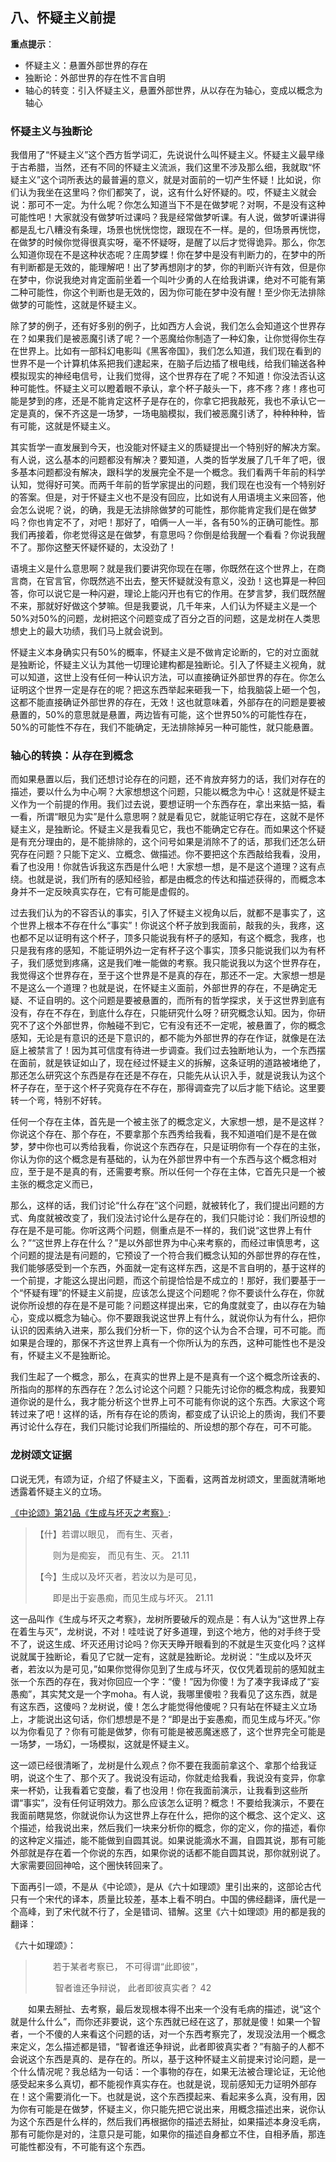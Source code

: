 ## **八、怀疑主义前提**　

**重点提示**：

- 怀疑主义：悬置外部世界的存在
- 独断论：外部世界的存在性不言自明
- 轴心的转变：引入怀疑主义，悬置外部世界，从以存在为轴心，变成以概念为轴心

### 怀疑主义与独断论

我借用了“怀疑主义”这个西方哲学词汇，先说说什么叫怀疑主义。怀疑主义最早缘于古希腊，当然，还有不同的怀疑主义流派，我们这里不涉及那么细，我就取“怀疑主义”这个词所表达的最普遍的意义，就是对面前的一切产生怀疑！比如说，你们认为我坐在这里吗？你们都笑了，说，这有什么好怀疑的。哎，怀疑主义就会说：那可不一定。为什么呢？你怎么知道当下不是在做梦呢？对啊，不是没有这种可能性吧！大家就没有做梦听过课吗？我是经常做梦听课。有人说，做梦听课讲得都是乱七八糟没有条理，场景也恍恍惚惚，跟现在不一样。是的，但场景再恍惚，在做梦的时候你觉得很真实呀，毫不怀疑呀，是醒了以后才觉得诡异。那么，你怎么知道你现在不是这种状态呢？庄周梦蝶！你在梦中是没有判断力的，在梦中的所有判断都是无效的，能理解吧！出了梦再想刚才的梦，你的判断兴许有效，但是你在梦中，你说我绝对肯定面前坐着一个叫叶少勇的人在给我讲课，绝对不可能有第二种可能性，你这个判断也是无效的，因为你可能在梦中没有醒！至少你无法排除做梦的可能性，这就是怀疑主义。

除了梦的例子，还有好多别的例子，比如西方人会说，我们怎么会知道这个世界存在？如果我们是被恶魔引诱了呢？一个恶魔给你制造了一种幻象，让你觉得你生存在世界上。比如有一部科幻电影叫《黑客帝国》，我们怎么知道，我们现在看到的世界不是一个计算机体系把我们逮起来，在脑子后边插了根电线，给我们输送各种模拟现实的神经电信号，让我们觉得，这个世界存在了呢？不知道！你没法否认这种可能性。怀疑主义可以瞪着眼不承认，拿个杯子敲头一下，疼不疼？疼！疼也可能是梦到的疼，还是不能肯定这杯子是存在的，你拿它把我敲死，我也不承认它一定是真的，保不齐这是一场梦，一场电脑模拟，我们被恶魔引诱了，种种种种，皆有可能，这就是怀疑主义。

其实哲学一直发展到今天，也没能对怀疑主义的质疑提出一个特别好的解决方案。有人说，这么基本的问题都没有解决？要知道，人类的哲学发展了几千年了吧，很多基本问题都没有解决，跟科学的发展完全不是一个概念。我们看两千年前的科学认知，觉得好可笑。而两千年前的哲学家提出的问题，我们现在也没有一个特别好的答案。但是，对于怀疑主义也不是没有回应，比如说有人用语境主义来回答，他会怎么说呢？说，的确，我是无法排除做梦的可能性，那你能肯定我们是在做梦吗？你也肯定不了，对吧！那好了，咱俩一人一半，各有50%的正确可能性。那我们再接着，你老觉得这是在做梦，有意思吗？你倒是给我醒一个看看？你说我醒不了。那你这整天怀疑怀疑的，太没劲了！

语境主义是什么意思啊？就是我们要讲究你现在在哪，你既然在这个世界上，在商言商，在官言官，你既然逃不出去，整天怀疑就没有意义，没劲！这也算是一种回答，你可以说它是一种闪避，理论上能闪开也有它的作用。在梦言梦，我们既然醒不来，那就好好做这个梦嘛。但是我要说，几千年来，人们认为怀疑主义是一个50%对50%的问题，龙树把这个问题变成了百分之百的问题，这是龙树在人类思想史上的最大功绩，我们马上就会说到。

怀疑主义本身确实只有50%的概率，怀疑主义是不做肯定论断的，它的对立面就是独断论，怀疑主义认为其他一切理论建构都是独断论。引入了怀疑主义视角，就可以知道，这世上没有任何一种认识方法，可以直接确证外部世界的存在。你怎么证明这个世界一定是存在的呢？把这东西举起来砸我一下，给我脑袋上砸一个包，这都不能直接确证外部世界的存在，无效！这也就意味着，外部存在的问题是要被悬置的，50%的意思就是悬置，两边皆有可能，这个世界50%的可能性存在，50%的可能性不存在，我们不能确定，无法排除掉另一种可能性，就只能悬置。

### **轴心的转换：从存在到概念**

而如果悬置以后，我们还想讨论存在的问题，还不肯放弃努力的话，我们对存在的描述，要以什么为中心啊？大家想想这个问题，只能以概念为中心！这就是怀疑主义作为一个前提的作用。我们过去说，要想证明一个东西存在，拿出来掂一掂，看一看，所谓“眼见为实”是什么意思啊？就是看见它，就能证明它存在，这就不是怀疑主义，是独断论。怀疑主义是我看见它，我也不能确定它存在。而如果这个怀疑是有充分理由的，是不能排除的，这个问号如果是消除不了的话，那我们还怎么研究存在问题？只能下定义、立概念、做描述。你不要把这个东西敲给我看，没用，看了也没用！你就告诉我这东西是什么吧！大家想一想，是不是这个道理？这有点绕。也就是说，我们所有的感知经验，都是由概念的传达和描述获得的，而概念本身并不一定反映真实存在，它有可能是虚假的。

过去我们认为的不容否认的事实，引入了怀疑主义视角以后，就都不是事实了，这个世界上根本不存在什么“事实”！你说这个杯子放到我面前，敲我的头，我疼，这也都不足以证明有这个杯子，顶多只能说我有杯子的感知，有这个概念，我疼，也只是我有疼的感知，不能证明外边一定有杯子这个事实，顶多只能说我们以为有杯子，我们感觉到疼痛，这是我们唯一能做的考察。我只能说我以为这个世界存在，我觉得这个世界存在，至于这个世界是不是真的存在，那还不一定。大家想一想是不是这么一个道理？也就是说，在怀疑主义面前，外部世界的存在，不是确定无疑、不证自明的。这个问题是要被悬置的，而所有的哲学探求，关于这世界到底有没有，存在不存在，到底什么存在，只能研究什么呀？研究概念认知。因为，你研究不了这个外部世界，你触碰不到它，它有没有还不一定呢，被悬置了，你的概念感知，无论是有意识的还是下意识的，都不能为外部世界的存在作证，就像是在法庭上被禁言了！因为其可信度有待进一步调查。我们过去独断地认为，一个东西摆在面前，就是铁证如山了，现在经过怀疑主义的拆解，这条证明的道路被堵绝了，那还怎么研究这个东西是存在还是不存在，只能先从认识入手，就是说我认为这个杯子存在，至于这个杯子究竟存在不存在，那得调查完了以后才能下结论。这里要转一个弯，特别不好转。

任何一个存在主体，首先是一个被主张了的概念定义，大家想一想，是不是这样？你说这个存在、那个存在，不要拿那个东西秀给我看，我不知道咱们是不是在做梦，梦中你也可以秀给我看，你说这个东西存在，只是证明你有一个存在的主张，你认为你的这个概念是有基础的，认为在外部世界中有一个东西与这个概念相对应，至于是不是真的有，还需要考察。所以任何一个存在主体，它首先只是一个被主张的概念定义而已，

那么，这样的话，我们讨论“什么存在”这个问题，就被转化了，我们提出问题的方式、角度就被改变了，我们没法讨论什么是存在的，我们只能讨论：我们所设想的存在是不是可能。你听这两个问题，侧重点是不一样的，我们说“这世界上有什么？”“这世界上存在什么？”是以外部世界为中心来考察的，而经过审慎思考，这个问题的提法是有问题的，它预设了一个符合我们概念认知的外部世界的存在性，我们能够感受到一个东西，外面就一定有这样东西，这是不言自明的，基于这样的一个前提，才能这么提出问题，而这个前提恰恰是不成立的！那好，我们要基于一个“怀疑有理”的怀疑主义前提，应该怎么提这个问题呢？你不要谈什么存在，你就说你所设想的存在是不是可能？问题这样提出来，它的角度就变了，由以存在为轴心，变成以概念为轴心。你不要跟我说这世界上有什么，就说你认为有什么，把你认识的因素纳入进来，那么我们分析一下，你的这个认为合不合理，可不可能。而如果是合理的，那保不齐这世界上真有一个你所认为的东西，这种可能性也不是没有，怀疑主义不是独断论。

我们生起了一个概念，那么，在真实的世界上是不是真有一个这个概念所诠表的、所指向的那样的东西存在？怎么讨论这个问题？只能先讨论你的概念构成，我要知道你说的是什么，我才能分析这个世界上可不可能有你说的这个东西。大家这个弯转过来了吧！这样的话，所有存在论的质询，都变成了认识论上的质询，我们不要再讨论什么存在，我们只能讨论我们所描绘的、所设想的那个存在，可不可能。

### **龙树颂文证据**

口说无凭，有颂为证，介绍了怀疑主义，下面看，这两首龙树颂文，里面就清晰地透露着怀疑主义的立场。

[《中论颂》第21品《生成与坏灭之考察》](https://github.com/gwsice/buddhism/blob/master/%E5%A4%A7%E4%B9%98/%E4%B8%AD%E8%A7%82%20%E8%88%AC%E8%8B%A5/%E6%A0%B9%E6%9C%AC%E4%B8%AD%E8%A7%82/%E4%B8%AD%E8%AE%BA/%E7%AC%AC03%E5%8D%B7.md#21-10):

> 【什】若谓以眼见， 而有生、灭者，
>
> 　　则为是痴妄， 而见有生、灭。 21.11
>
> 【今】生成以及坏灭者，若汝以为是可见，
>
> 　　即是出于妄愚痴，而见生成与坏灭。 21.11

这一品叫作《生成与坏灭之考察》，龙树所要破斥的观点是：有人认为“这世界上存在着生与灭”，龙树说，不对！哇哇说了好多道理，到这个地方，他的对手终于受不了，说这生成、坏灭还用讨论吗？你天天睁开眼看到的不就是生灭变化吗？这样说就属于独断论，看见了它就一定有，这就是独断论。龙树说：“生成以及坏灭者，若汝以为是可见，”如果你觉得你见到了生成与坏灭，仅仅凭着现前的感知就主张一个东西的存在，我对你回应一个字：“傻！”因为你傻！为了凑字我译成了“妄愚痴”，其实梵文是一个字moha。有人说，我哪里傻啦？我看见了这东西，就是有这东西，这傻吗？龙树说，傻！怎么才能觉得他傻呢？只有站在怀疑主义立场上，才能说出这句话，你们想想是不是？“即是出于妄愚痴，而见生成与坏灭。”你以为你看见了？你有可能是做梦，你有可能是被恶魔迷惑了，这个世界完全可能是一场梦，一场幻，一场模拟，这就是怀疑主义。

这一颂已经很清晰了，龙树是什么观点？你不要在我面前拿这个、拿那个给我证明，说这个生了、那个灭了。我说没有运动，你就走给我看，我说没有变异，你拿来一杯奶，让我看着它变酸，看了也没用！你在我面前演示，让我看到这些所谓“事实”，没有任何证明效力。那么应该怎么证明？概念！不要给我演示，不要在我面前瞎晃悠，你就说你认为这世界上存在什么，把你的这个概念、这个定义、这个描述，给我说出来，然后我们一块来分析你的概念，你的定义，你的描述，看你的这种定义描述，能不能做到自圆其说。如果说能滴水不漏，自圆其说，那有可能外部就是存在着一个你说的东西，如果你说的话都不能自圆其说，那你就别说了。大家需要回回神哈，这个圈快转回来了。

下面再引一颂，不是从《中论颂》，是从《六十如理颂》里引出来的，这部论古代只有一个宋代的译本，质量比较差，基本上看不明白。中国的佛经翻译，唐代是一个高峰，到了宋代就不行了，全是错词、错解。这里《六十如理颂》用的都是我的翻译：　　

《六十如理颂》：

> 　　若于某者考察已， 不可得谓“此即彼”，
>
> 　　 智者谁还争辩说， 此者即彼真实者？ 42

　　如果去掰扯、去考察，最后发现根本得不出来一个没有毛病的描述，说“这个就是什么什么”，而你还非要说，这个东西就已经在这了，那就是傻！如果一个智者，一个不傻的人来看这个问题的话，对一个东西考察完了，发现没法用一个概念来定义，怎么描述都是错，“智者谁还争辩说，此者即彼真实者？”有脑子的人都不会说这个东西是真的、是存在的。所以，基于这种怀疑主义前提来讨论问题，是一个什么情况呢？我总结为一句话：一个事物的存在，如果无法被合理论证，无论他感受起来多么真切，都不能视作真实存在。也就是说，现前感知无力证明外部存在！这个需要消化一下。也就是说，这个东西摸起来、看起来多么真，没有用，因为你有可能是在做梦，怀疑主义，你只能先把它说出来，用概念描述出来，说你认为这个东西是什么样的，然后我们再根据你的描述去掰扯，如果描述本身没毛病，那有可能你是对的，注意只是可能，如果你的描述自身都立不住，自相矛盾，那连可能性都没有，不可能有这个东西。